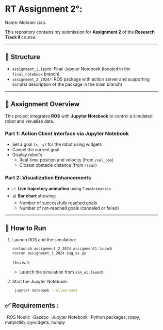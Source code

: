 # RT Assignment 2°: 

Name: Mokrani Lisa.

This repository contains my submission for **Assignment 2** of the **Research Track II** course.

---

## 📁 Structure

- `assignment_2.ipynb`: Final Jupyter Notebook (located in the `final_notebook` branch)
- `assignment_2_2024/`: ROS package with action server and supporting scripts( description of the package in the main branch)

---

## 🧠 Assignment Overview

This project integrates **ROS** with **Jupyter Notebook** to control a simulated robot and visualize data.

### Part 1: Action Client Interface via Jupyter Notebook

- Set a goal `(x, y)` for the robot using widgets
- Cancel the current goal
- Display robot's:
  - Real-time position and velocity (from `/vel_pos`)
  - Closest obstacle distance (from `/scan`)

### Part 2: Visualization Enhancements

- 📈 **Live trajectory animation** using `FuncAnimation`
- 📊 **Bar chart** showing:
  - Number of successfully reached goals
  - Number of not-reached goals (canceled or failed)

---

## 🚀 How to Run

1. Launch ROS and the simulation:
    ```bash
    roslaunch assignment_2_2024 assignment1.launch
    rosrun assignment_2_2024 bug_as.py
    ```
     This will:
    - Launch the simulation from `sim_w1.launch`.
      
2. Start the Jupyter Notebook:
   ```bash
    jupyter notebook --allow-root
    ```
## ✅ Requirements :

-ROS Noetic
-Gazebo
-Jupyter Notebook
-Python packages: rospy, matplotlib, ipywidgets, numpy
